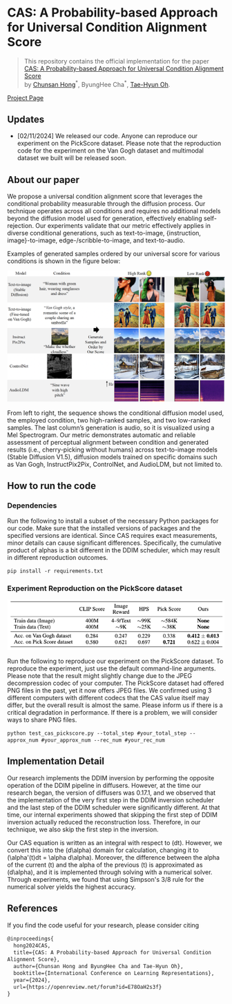 # CAS: A Probability-based Approach for Universal Condition Alignment Score

>This repository contains the official implementation for the paper [CAS: A Probability-based Approach for Universal Condition Alignment Score](https://openreview.net/forum?id=E78OaH2s3f) <br> by [Chunsan Hong](https://sites.google.com/view/chunsanhong)<sup>\*</sup>, ByungHee Cha<sup>\*</sup>, [Tae-Hyun Oh](https://ami.postech.ac.kr/members/tae-hyun-oh).


[Project Page](https://unified-metric.github.io/)

## Updates
* [02/11/2024] We released our code. Anyone can reproduce our experiment on the PickScore dataset. Please note that the reproduction code for the experiment on the Van Gogh dataset and multimodal dataset we built will be released soon.

## About our paper
We propose a universal condition alignment score that leverages the conditional probability measurable through the diffusion process. Our technique operates across all conditions and requires no additional models beyond the diffusion model used for generation, effectively enabling self-rejection. Our experiments validate that our metric effectively applies in diverse conditional generations, such as text-to-image, {instruction, image}-to-image, edge-/scribble-to-image, and text-to-audio. 
<!--The basic idea is captured in the figure below:

![Method Overview](assets/figures/mthd.png)
-->

Examples of generated samples ordered by our universal score for various conditions is shown in the figure below:


![Generated Samples Examples](assets/figures/concept_ex.png)


From left to right, the sequence shows the conditional diffusion model used, the employed condition, two high-ranked samples, and two low-ranked samples. The last column’s generation is audio, so it is visualized using a Mel Spectrogram. Our metric demonstrates automatic and reliable assessment of perceptual alignment between condition and generated results (i.e., cherry-picking without humans) across text-to-image models (Stable Diffusion V1.5), diffusion models trained on specific domains such as Van Gogh, InstructPix2Pix, ControlNet, and AudioLDM, but not limited to.

## How to run the code
### Dependencies
Run the following to install a subset of the necessary Python packages for our code. Make sure that the installed versions of packages and the specified versions are identical. Since CAS requires exact measurements, minor details can cause significant differences. Specifically, the cumulative product of alphas is a bit different in the DDIM scheduler, which may result in different reproduction outcomes.
```
pip install -r requirements.txt
```

### Experiment Reproduction on the PickScore dataset


![Generated Samples Examples](assets/figures/result_pickscore.png)


Run the following to reproduce our experiment on the PickScore dataset. To reproduce the experiment, just use the default command-line arguments. Please note that the result might slightly change due to the JPEG decompression codec of your computer. The PickScore dataset had offered PNG files in the past, yet it now offers JPEG files. We confirmed using 3 different computers with different codecs that the CAS value itself may differ, but the overall result is almost the same. Please inform us if there is a critical degradation in performance. If there is a problem, we will consider ways to share PNG files.
```
python test_cas_pickscore.py --total_step #your_total_step --approx_num #your_approx_num --rec_num #your_rec_num
```

## Implementation Detail


Our research implements the DDIM inversion by performing the opposite operation of the DDIM pipeline in diffusers. However, at the time our research began, the version of diffusers was 0.17.1, and we observed that the implementation of the very first step in the DDIM inversion scheduler and the last step of the DDIM scheduler were significantly different. At that time, our internal experiments showed that skipping the first step of DDIM inversion actually reduced the reconstruction loss. Therefore, in our technique, we also skip the first step in the inversion.


Our CAS equation is written as an integral with respect to \(dt\). However, we convert this into the \(d\alpha\) domain for calculation, changing it to \(\alpha'(t)dt = \alpha d\alpha\). Moreover, the difference between the alpha of the current \(t\) and the alpha of the previous \(t\) is approximated as \(d\alpha\), and it is implemented through solving with a numerical solver. Through experiments, we found that using Simpson's 3/8 rule for the numerical solver yields the highest accuracy.


## References
If you find the code useful for your research, please consider citing
```
@inproceedings{
  hong2024CAS,
  title={CAS: A Probability-based Approach for Universal Condition Alignment Score},
  author={Chunsan Hong and ByungHee Cha and Tae-Hyun Oh},
  booktitle={International Conference on Learning Representations},
  year={2024},
  url={https://openreview.net/forum?id=E78OaH2s3f}
}
```